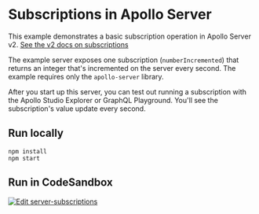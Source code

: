# Subscriptions in Apollo Server

This example demonstrates a basic subscription operation in Apollo Server v2. [See the v2 docs on subscriptions](https://www.apollographql.com/docs/apollo-server/v2/data/subscriptions/)

The example server exposes one subscription (`numberIncremented`) that returns an integer that's incremented on the server every second. The example requires only the `apollo-server` library.

After you start up this server, you can test out running a subscription with the Apollo Studio Explorer or GraphQL Playground. You'll see the subscription's value update every second.

## Run locally

```shell
npm install
npm start
```

## Run in CodeSandbox

<a href="https://codesandbox.io/s/github/apollographql/docs-examples/tree/main/apollo-server/v2/subscriptions?fontsize=14&hidenavigation=1&theme=dark">
  <img alt="Edit server-subscriptions" src="https://codesandbox.io/static/img/play-codesandbox.svg">
</a>
